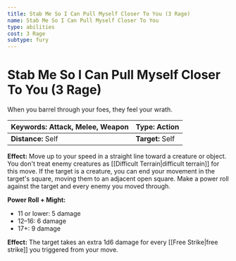 ```yaml
---
title: Stab Me So I Can Pull Myself Closer To You (3 Rage)
name: Stab Me So I Can Pull Myself Closer To You
type: abilities
cost: 3 Rage
subtype: fury
---
```


# Stab Me So I Can Pull Myself Closer To You (3 Rage)

When you barrel through your foes, they feel your wrath.

| **Keywords:** Attack, Melee, Weapon | **Type:** Action |
| :---------------------------------- | :--------------- |
| **Distance:** Self                  | **Target:** Self |

**Effect:** Move up to your speed in a straight line toward a creature or object. You don't treat enemy creatures as [[Difficult Terrain|difficult terrain]] for this move. If the target is a creature, you can end your movement in the target's square, moving them to an adjacent open square. Make a power roll against the target and every enemy you moved through.

**Power Roll + Might:**

- 11 or lower: 5 damage
- 12–16: 6 damage
- 17+: 9 damage

**Effect:** The target takes an extra 1d6 damage for every [[Free Strike|free strike]] you triggered from your move.
